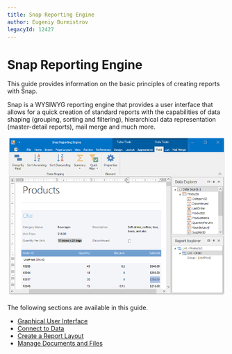 ```yaml
---
title: Snap Reporting Engine
author: Eugeniy Burmistrov
legacyId: 12427
---
```

# Snap Reporting Engine
This guide provides information on the basic principles of creating reports with Snap.

Snap is a WYSIWYG reporting engine that provides a user interface that allows for a quick creation of standard reports with the capabilities of data shaping (grouping, sorting and filtering), hierarchical data representation (master-detail reports), mail merge and much more.

![snap-eud-root](../images/img23911.png)

The following sections are available in this guide.
* [Graphical User Interface](snap-reporting-engine/graphical-user-interface.md)
* [Connect to Data](snap-reporting-engine/connect-to-data.md)
* [Create a Report Layout](snap-reporting-engine/create-a-report-layout.md)
* [Manage Documents and Files](snap-reporting-engine/manage-documents-and-files.md)